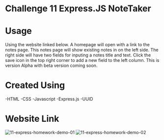 # Challenge 11 Express.JS NoteTaker

# Usage

Using the website linked below. A homepage will open with a link to the notes page. This notes page will show existing notes in on the left side. The right side will have two fields for inputing a notes title and text. Click the save icon in the top right corner to add a new field to the left column. This is version Alpha with beta version coming soon. 

# Created Using
-HTML
-CSS
-Javascript
-Express.js
-UUID

# Website Link

![11-express-homework-demo-01](https://user-images.githubusercontent.com/94086814/153795510-17901836-d746-44e6-8281-a9ffce76c2b9.png)
![11-express-homework-demo-02](https://user-images.githubusercontent.com/94086814/153795562-bb6f6b6a-7d55-4fb1-abc4-f7e6bdc49146.png)
